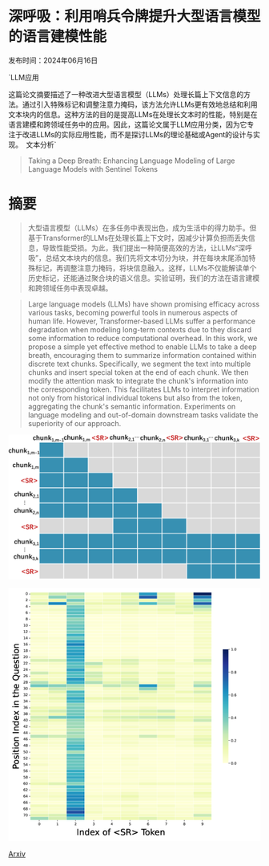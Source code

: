 # 深呼吸：利用哨兵令牌提升大型语言模型的语言建模性能

发布时间：2024年06月16日

`LLM应用

这篇论文摘要描述了一种改进大型语言模型（LLMs）处理长篇上下文信息的方法。通过引入特殊标记<SR>和调整注意力掩码，该方法允许LLMs更有效地总结和利用文本块内的信息。这种方法的目的是提高LLMs在处理长文本时的性能，特别是在语言建模和跨领域任务中的应用。因此，这篇论文属于LLM应用分类，因为它专注于改进LLMs的实际应用性能，而不是探讨LLMs的理论基础或Agent的设计与实现。` `文本分析`

> Taking a Deep Breath: Enhancing Language Modeling of Large Language Models with Sentinel Tokens

# 摘要

> 大型语言模型（LLMs）在多任务中表现出色，成为生活中的得力助手。但基于Transformer的LLMs在处理长篇上下文时，因减少计算负担而丢失信息，导致性能受损。为此，我们提出一种简便高效的方法，让LLMs“深呼吸”，总结文本块内的信息。我们先将文本切分为块，并在每块末尾添加特殊标记<SR>，再调整注意力掩码，将块信息融入<SR>。这样，LLMs不仅能解读单个历史标记，还能通过<SR>聚合块的语义信息。实验证明，我们的方法在语言建模和跨领域任务中表现卓越。

> Large language models (LLMs) have shown promising efficacy across various tasks, becoming powerful tools in numerous aspects of human life. However, Transformer-based LLMs suffer a performance degradation when modeling long-term contexts due to they discard some information to reduce computational overhead. In this work, we propose a simple yet effective method to enable LLMs to take a deep breath, encouraging them to summarize information contained within discrete text chunks. Specifically, we segment the text into multiple chunks and insert special token <SR> at the end of each chunk. We then modify the attention mask to integrate the chunk's information into the corresponding <SR> token. This facilitates LLMs to interpret information not only from historical individual tokens but also from the <SR> token, aggregating the chunk's semantic information. Experiments on language modeling and out-of-domain downstream tasks validate the superiority of our approach.

![深呼吸：利用哨兵令牌提升大型语言模型的语言建模性能](../../../paper_images/2406.10985/x1.png)

![深呼吸：利用哨兵令牌提升大型语言模型的语言建模性能](../../../paper_images/2406.10985/x2.png)

[Arxiv](https://arxiv.org/abs/2406.10985)